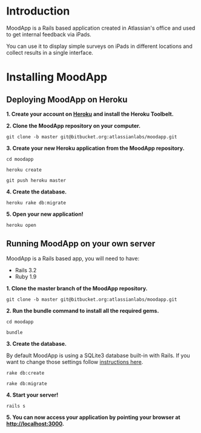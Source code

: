 # Introduction

MoodApp is a Rails based application created in Atlassian's office and used to get internal feedback via iPads.

You can use it to display simple surveys on iPads in different locations and collect results in a single interface.

# Installing MoodApp

## Deploying MoodApp on Heroku

**1. Create your account on [Heroku](https://www.heroku.com/) and install the Heroku Toolbelt.**

**2. Clone the MoodApp repository on your computer.**

`git clone -b master git@bitbucket.org:atlassianlabs/moodapp.git`

**3. Create your new Heroku application from the MoodApp repository.**

`cd moodapp`

`heroku create`

`git push heroku master`

**4. Create the database.**

`heroku rake db:migrate`

**5. Open your new application!**

`heroku open`

## Running MoodApp on your own server

MoodApp is a Rails based app, you will need to have:
* Rails 3.2
* Ruby 1.9

**1. Clone the master branch of the MoodApp repository.**

`git clone -b master git@bitbucket.org:atlassianlabs/moodapp.git`

**2. Run the bundle command to install all the required gems.**

`cd moodapp`

`bundle`

**3. Create the database.**

By default MoodApp is using a SQLite3 database built-in with Rails. If you want to change those settings follow [instructions here](http://guides.rubyonrails.org/getting_started.html#configuring-a-database).

`rake db:create`

`rake db:migrate`

**4. Start your server!**

`rails s`

**5. You can now access your application by pointing your browser at [http://localhost:3000](http://localhost:3000).**